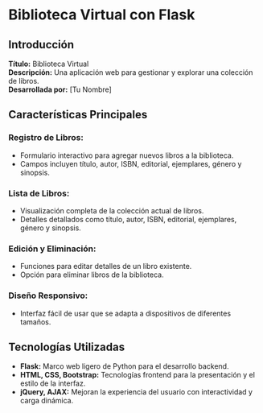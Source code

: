 # Biblioteca Virtual con Flask

## Introducción

**Título:** Biblioteca Virtual  
**Descripción:** Una aplicación web para gestionar y explorar una colección de libros.  
**Desarrollada por:** [Tu Nombre]

## Características Principales

### Registro de Libros:

- Formulario interactivo para agregar nuevos libros a la biblioteca.
- Campos incluyen título, autor, ISBN, editorial, ejemplares, género y sinopsis.

### Lista de Libros:

- Visualización completa de la colección actual de libros.
- Detalles detallados como título, autor, ISBN, editorial, ejemplares, género y sinopsis.

### Edición y Eliminación:

- Funciones para editar detalles de un libro existente.
- Opción para eliminar libros de la biblioteca.

### Diseño Responsivo:

- Interfaz fácil de usar que se adapta a dispositivos de diferentes tamaños.

## Tecnologías Utilizadas

- **Flask:** Marco web ligero de Python para el desarrollo backend.
- **HTML, CSS, Bootstrap:** Tecnologías frontend para la presentación y el estilo de la interfaz.
- **jQuery, AJAX:** Mejoran la experiencia del usuario con interactividad y carga dinámica.
